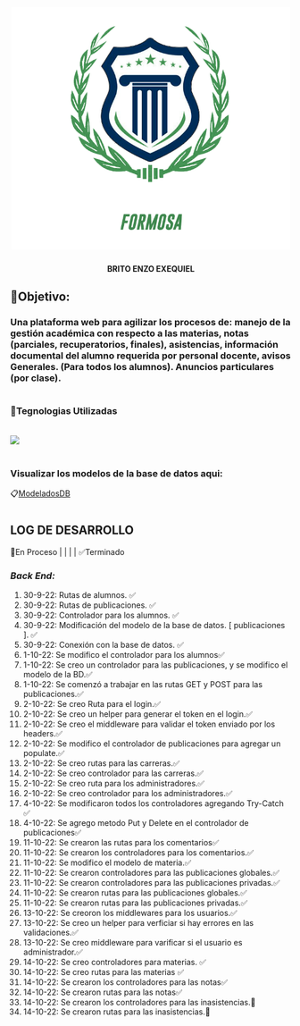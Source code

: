 <h1 align="center">
  <br>
  <img src="./assets/img/logo3.png" alt="Instituto Tecnologico Formosa" width="500">
  <br>
</h1>
<p align="center"><b>BRITO ENZO EXEQUIEL</b></p>

## **📌Objetivo:**
### Una plataforma web para agilizar los procesos de: manejo de la gestión académica con respecto a las materias, notas (parciales, recuperatorios, finales), asistencias, información documental del alumno requerida por personal docente, avisos Generales. (Para todos los alumnos). Anuncios particulares (por clase).

#

### **🔰Tegnologias Utilizadas**
<br>
<a href="https://platzi.com/blog/que-es-mern-stack-javascript/">
	<img src="https://1qkeyv41u1op36vgbm47q0i6-wpengine.netdna-ssl.com/wp-content/uploads/2022/02/MERN-Stack-1.png" >
</a><br>

#
### Visualizar los modelos de la base de datos aqui: 
📋[ModeladosDB](https://github.com/EnzoEB12/TP-Instituto-Random/blob/master/ModeloDB.md "Enlace a los modelos db")


#

## **LOG DE DESARROLLO**
🔄En Proceso | | | |
✅Terminado
### **_Back End:_**

1. 30-9-22: Rutas de alumnos. ✅
2. 30-9-22: Rutas de publicaciones. ✅
3. 30-9-22: Controlador para los alumnos. ✅
4. 30-9-22: Modificación del modelo de la base de datos. [ publicaciones ]. ✅
5. 30-9-22: Conexión con la base de datos. ✅
6. 1-10-22: Se modifico el controlador para los alumnos✅
7. 1-10-22: Se creo un controlador para las publicaciones, y se modifico el modelo de la BD.✅
8. 1-10-22: Se comenzó a trabajar en las rutas GET y POST para las publicaciones.✅
9. 2-10-22: Se creo Ruta para el login.✅
10. 2-10-22: Se creo un helper para generar el token en el login.✅
11. 2-10-22: Se creo el middleware para validar el token enviado por los headers.✅
12. 2-10-22: Se modifico el controlador de publicaciones para agregar un populate.✅
13. 2-10-22: Se creo rutas para las carreras.✅
14. 2-10-22: Se creo controlador para las carreras.✅
15. 2-10-22: Se creo ruta para los administradores.✅
16. 2-10-22: Se creo controlador para los administradores.✅
17. 4-10-22: Se modificaron todos los controladores agregando Try-Catch ✅
18. 4-10-22: Se agrego metodo Put y Delete en el controlador de publicaciones✅
19. 11-10-22: Se crearon las rutas para los comentarios✅
20. 11-10-22: Se crearon los controladores para los comentarios.✅
21. 11-10-22: Se modifico el modelo de materia.✅
21. 11-10-22: Se crearon controladores para las publicaciones globales.✅
22. 11-10-22: Se crearon controladores para las publicaciones privadas.✅
23. 11-10-22: Se crearon rutas para las publicaciones globales.✅
24. 11-10-22: Se crearon rutas para las publicaciones privadas.✅
25. 13-10-22: Se creoron los middlewares para los usuarios.✅
26. 13-10-22: Se creo un helper para verficiar si hay errores en las validaciones.✅
27. 13-10-22: Se creo middleware para varificar si el usuario es administrador.✅
28. 14-10-22: Se creo controladores para materias. ✅
28. 14-10-22: Se creo rutas para las materias ✅
29. 14-10-22: Se crearon los controladores para las notas✅
30. 14-10-22: Se crearon rutas para las notas✅
31. 14-10-22: Se crearon los controladores para las inasistencias.🔄
32. 14-10-22: Se crearon rutas para las inasistencias.🔄